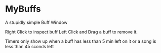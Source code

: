 # MyBuffs

A stupidly simple Buff Window

Right Click to inspect buff
Left Click and Drag a buff to remove it.

Timers only show up when a buff has less than 5 min left on it or a song is less than 45 sconds left

